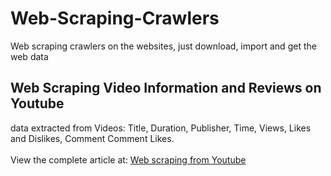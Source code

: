 # Web-Scraping-Crawlers
Web scraping crawlers on the websites, just download, import and get the web data
## Web Scraping Video Information and Reviews on Youtube
  data extracted from Videos: 
  Title, Duration, 
  Publisher, 
  Time, 
  Views, 
  Likes and Dislikes, 
  Comment 
  Comment Likes.
<br><br>View the complete article at: [Web scraping from Youtube](https://www.octoparse.com/blog/scraping-visualizing-youtube-comments-on-2018-world-cup)
